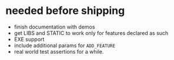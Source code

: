 # needed before shipping
- finish documentation with demos
- get LIBS and STATIC to work only for features declared as such
- EXE support
- include additional params for `ADD_FEATURE`
- real world test assertions for a while.
